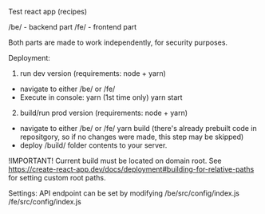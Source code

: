 Test react app (recipes)

/be/ - backend part
/fe/ - frontend part

Both parts are made to work independently, for security purposes.


Deployment:

1) run dev version (requirements: node + yarn)
- navigate to either /be/ or /fe/ 
- Execute in console: 
yarn (1st time only)
yarn start

2) build/run prod version (requirements: node + yarn)
- navigate to either /be/ or /fe/ 
yarn build (there's already prebuilt code in repositgory, so if no changes were made, this step may be skipped)
- deploy /build/ folder contents to your server.
 
!IMPORTANT! Current build must be located on domain root.
See https://create-react-app.dev/docs/deployment#building-for-relative-paths for
setting custom root paths.

Settings:
API endpoint can be set by modifying
/be/src/config/index.js
/fe/src/config/index.js
